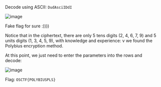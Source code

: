 Decode using ASCII: `DudAsciIDdI`

![image](https://github.com/1nv1sibl3/OS-CTF/assets/90485791/4fb5f254-6108-4066-ae5d-6e47149dcaff)

Fake flag for sure :))))

Notice that in the ciphertext, there are only 5 tens digits (2, 4, 6, 7, 9) and 5 units digits (1, 3, 4, 5, 9), with knowledge and experience: v we found the Polybius encryption method.

At this point, we just need to enter the parameters into the rows and decode:

![image](https://github.com/1nv1sibl3/OS-CTF/assets/90485791/5753814a-df46-4af2-bd43-72fdb1ecbe31)


Flag: `OSCTF{POLYBIUSPLS}`
